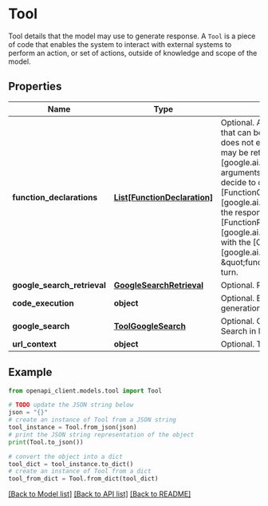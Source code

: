 # Tool

Tool details that the model may use to generate response.   A `Tool` is a piece of code that enables the system to interact with  external systems to perform an action, or set of actions, outside of  knowledge and scope of the model.

## Properties

Name | Type | Description | Notes
------------ | ------------- | ------------- | -------------
**function_declarations** | [**List[FunctionDeclaration]**](FunctionDeclaration.md) | Optional. A list of &#x60;FunctionDeclarations&#x60; available to the model that can  be used for function calling.   The model or system does not execute the function. Instead the defined  function may be returned as a  [FunctionCall][google.ai.generativelanguage.v1beta.Part.function_call] with  arguments to the client side for execution. The model may decide to call a  subset of these functions by populating  [FunctionCall][google.ai.generativelanguage.v1beta.Part.function_call] in  the response. The next conversation turn may contain a  [FunctionResponse][google.ai.generativelanguage.v1beta.Part.function_response]  with the [Content.role][google.ai.generativelanguage.v1beta.Content.role]  \&quot;function\&quot; generation context for the next model turn. | [optional] 
**google_search_retrieval** | [**GoogleSearchRetrieval**](GoogleSearchRetrieval.md) | Optional. Retrieval tool that is powered by Google search. | [optional] 
**code_execution** | **object** | Optional. Enables the model to execute code as part of generation. | [optional] 
**google_search** | [**ToolGoogleSearch**](ToolGoogleSearch.md) | Optional. GoogleSearch tool type.  Tool to support Google Search in Model. Powered by Google. | [optional] 
**url_context** | **object** | Optional. Tool to support URL context retrieval. | [optional] 

## Example

```python
from openapi_client.models.tool import Tool

# TODO update the JSON string below
json = "{}"
# create an instance of Tool from a JSON string
tool_instance = Tool.from_json(json)
# print the JSON string representation of the object
print(Tool.to_json())

# convert the object into a dict
tool_dict = tool_instance.to_dict()
# create an instance of Tool from a dict
tool_from_dict = Tool.from_dict(tool_dict)
```
[[Back to Model list]](../README.md#documentation-for-models) [[Back to API list]](../README.md#documentation-for-api-endpoints) [[Back to README]](../README.md)


